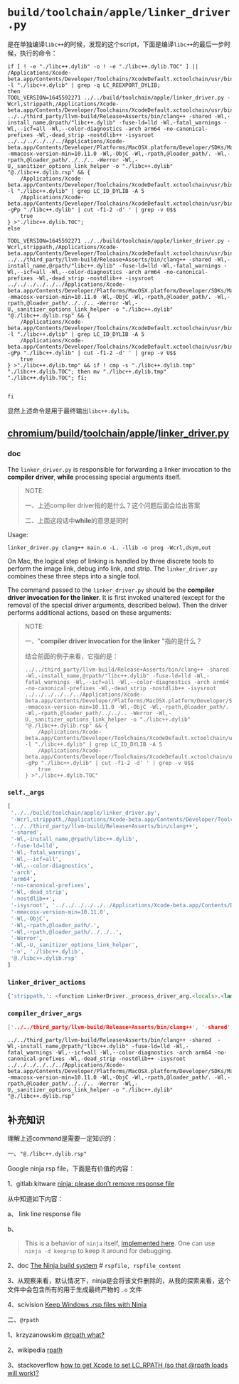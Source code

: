 # `build/toolchain/apple/linker_driver.py`

是在单独编译`libc++`的时候，发现的这个script，下面是编译`libc++`的最后一步时候，执行的命令：


```shell
if [ ! -e "./libc++.dylib" -o ! -e "./libc++.dylib.TOC" ] || /Applications/Xcode-beta.app/Contents/Developer/Toolchains/XcodeDefault.xctoolchain/usr/bin/otool -l "./libc++.dylib" | grep -q LC_REEXPORT_DYLIB; 
then 
TOOL_VERSION=1645592271 ../../build/toolchain/apple/linker_driver.py -Wcrl,strippath,/Applications/Xcode-beta.app/Contents/Developer/Toolchains/XcodeDefault.xctoolchain/usr/bin/strip ../../third_party/llvm-build/Release+Asserts/bin/clang++ -shared -Wl,-install_name,@rpath/"libc++.dylib" -fuse-ld=lld -Wl,-fatal_warnings -Wl,--icf=all -Wl,--color-diagnostics -arch arm64 -no-canonical-prefixes -Wl,-dead_strip -nostdlib++ -isysroot ../../../../../../Applications/Xcode-beta.app/Contents/Developer/Platforms/MacOSX.platform/Developer/SDKs/MacOSX12.3.sdk -mmacosx-version-min=10.11.0 -Wl,-ObjC -Wl,-rpath,@loader_path/. -Wl,-rpath,@loader_path/../../.. -Werror -Wl,-U,_sanitizer_options_link_helper -o "./libc++.dylib" "@./libc++.dylib.rsp" && {
    /Applications/Xcode-beta.app/Contents/Developer/Toolchains/XcodeDefault.xctoolchain/usr/bin/otool -l "./libc++.dylib" | grep LC_ID_DYLIB -A 5
    /Applications/Xcode-beta.app/Contents/Developer/Toolchains/XcodeDefault.xctoolchain/usr/bin/nm -gPp "./libc++.dylib" | cut -f1-2 -d' ' | grep -v U$$
    true
} >"./libc++.dylib.TOC"; 
else 

TOOL_VERSION=1645592271 ../../build/toolchain/apple/linker_driver.py -Wcrl,strippath,/Applications/Xcode-beta.app/Contents/Developer/Toolchains/XcodeDefault.xctoolchain/usr/bin/strip ../../third_party/llvm-build/Release+Asserts/bin/clang++ -shared -Wl,-install_name,@rpath/"libc++.dylib" -fuse-ld=lld -Wl,-fatal_warnings -Wl,--icf=all -Wl,--color-diagnostics -arch arm64 -no-canonical-prefixes -Wl,-dead_strip -nostdlib++ -isysroot ../../../../../../Applications/Xcode-beta.app/Contents/Developer/Platforms/MacOSX.platform/Developer/SDKs/MacOSX12.3.sdk -mmacosx-version-min=10.11.0 -Wl,-ObjC -Wl,-rpath,@loader_path/. -Wl,-rpath,@loader_path/../../.. -Werror -Wl,-U,_sanitizer_options_link_helper -o "./libc++.dylib" "@./libc++.dylib.rsp" && {
    /Applications/Xcode-beta.app/Contents/Developer/Toolchains/XcodeDefault.xctoolchain/usr/bin/otool -l "./libc++.dylib" | grep LC_ID_DYLIB -A 5
    /Applications/Xcode-beta.app/Contents/Developer/Toolchains/XcodeDefault.xctoolchain/usr/bin/nm -gPp "./libc++.dylib" | cut -f1-2 -d' ' | grep -v U$$
    true
} >"./libc++.dylib.tmp" && if ! cmp -s "./libc++.dylib.tmp" "./libc++.dylib.TOC"; then mv "./libc++.dylib.tmp" "./libc++.dylib.TOC"; fi; 


fi

```



显然上述命令是用于最终输出`libc++.dylib`。

## [chromium](https://github.com/chromium/chromium)/[build](https://github.com/chromium/chromium/tree/main/build)/[toolchain](https://github.com/chromium/chromium/tree/main/build/toolchain)/[apple](https://github.com/chromium/chromium/tree/main/build/toolchain/apple)/[**linker_driver.py**](https://github.com/chromium/chromium/blob/main/build/toolchain/apple/linker_driver.py)

### doc

The `linker_driver.py` is responsible for forwarding a linker invocation to the **compiler driver**, **while** processing special arguments itself.

> NOTE: 
>
> 一、上述compiler driver指的是什么？这个问题后面会给出答案
>
> 二、上面这段话中**while**的意思是同时

Usage: 

```
linker_driver.py clang++ main.o -L. -llib -o prog -Wcrl,dsym,out
```

On Mac, the logical step of linking is handled by three discrete tools to perform the image link, debug info link, and strip. The `linker_driver.py` combines these three steps into a single tool.

The command passed to the `linker_driver.py` should be the **compiler driver invocation for the linker**. It is first invoked unaltered (except for the removal of the special driver arguments, described below). Then the driver performs additional actions, based on these arguments:

> NOTE:
>
> 一、"**compiler driver invocation for the linker** "指的是什么？
>
> 结合前面的例子来看，它指的是：
>
> ```shell
> ../../third_party/llvm-build/Release+Asserts/bin/clang++ -shared -Wl,-install_name,@rpath/"libc++.dylib" -fuse-ld=lld -Wl,-fatal_warnings -Wl,--icf=all -Wl,--color-diagnostics -arch arm64 -no-canonical-prefixes -Wl,-dead_strip -nostdlib++ -isysroot ../../../../../../Applications/Xcode-beta.app/Contents/Developer/Platforms/MacOSX.platform/Developer/SDKs/MacOSX12.3.sdk -mmacosx-version-min=10.11.0 -Wl,-ObjC -Wl,-rpath,@loader_path/. -Wl,-rpath,@loader_path/../../.. -Werror -Wl,-U,_sanitizer_options_link_helper -o "./libc++.dylib" "@./libc++.dylib.rsp" && {
>     /Applications/Xcode-beta.app/Contents/Developer/Toolchains/XcodeDefault.xctoolchain/usr/bin/otool -l "./libc++.dylib" | grep LC_ID_DYLIB -A 5
>     /Applications/Xcode-beta.app/Contents/Developer/Toolchains/XcodeDefault.xctoolchain/usr/bin/nm -gPp "./libc++.dylib" | cut -f1-2 -d' ' | grep -v U$$
>     true
> } >"./libc++.dylib.TOC"
> ```
>
> 



### `self._args`

```python
[
 '../../build/toolchain/apple/linker_driver.py', 
 '-Wcrl,strippath,/Applications/Xcode-beta.app/Contents/Developer/Toolchains/XcodeDefault.xctoolchain/usr/bin/strip', 
 '../../third_party/llvm-build/Release+Asserts/bin/clang++', 
 '-shared', 
 '-Wl,-install_name,@rpath/libc++.dylib', 
 '-fuse-ld=lld', 
 '-Wl,-fatal_warnings', 
 '-Wl,--icf=all', 
 '-Wl,--color-diagnostics', 
 '-arch', 
 'arm64', 
 '-no-canonical-prefixes', 
 '-Wl,-dead_strip', 
 '-nostdlib++', 
 '-isysroot', '../../../../../../Applications/Xcode-beta.app/Contents/Developer/Platforms/MacOSX.platform/Developer/SDKs/MacOSX12.3.sdk', 
 '-mmacosx-version-min=10.11.0', 
 '-Wl,-ObjC', 
 '-Wl,-rpath,@loader_path/.', 
 '-Wl,-rpath,@loader_path/../../..', 
 '-Werror', 
 '-Wl,-U,_sanitizer_options_link_helper', 
 '-o', './libc++.dylib', 
 '@./libc++.dylib.rsp'
]
```

### `linker_driver_actions`

```python
{'strippath,': <function LinkerDriver._process_driver_arg.<locals>.<lambda> at 0x7f8388182040>}
```



### `compiler_driver_args`



```C++
['../../third_party/llvm-build/Release+Asserts/bin/clang++', '-shared', '-Wl,-install_name,@rpath/libc++.dylib', '-fuse-ld=lld', '-Wl,-fatal_warnings', '-Wl,--icf=all', '-Wl,--color-diagnostics', '-arch', 'arm64', '-no-canonical-prefixes', '-Wl,-dead_strip', '-nostdlib++', '-isysroot', '../../../../../../Applications/Xcode-beta.app/Contents/Developer/Platforms/MacOSX.platform/Developer/SDKs/MacOSX12.3.sdk', '-mmacosx-version-min=10.11.0', '-Wl,-ObjC', '-Wl,-rpath,@loader_path/.', '-Wl,-rpath,@loader_path/../../..', '-Werror', '-Wl,-U,_sanitizer_options_link_helper', '-o', './libc++.dylib', '@./libc++.dylib.rsp']
```



```shell
../../third_party/llvm-build/Release+Asserts/bin/clang++ -shared  -Wl,-install_name,@rpath/"libc++.dylib" -fuse-ld=lld -Wl,-fatal_warnings -Wl,--icf=all -Wl,--color-diagnostics -arch arm64 -no-canonical-prefixes -Wl,-dead_strip -nostdlib++ -isysroot ../../../../../../Applications/Xcode-beta.app/Contents/Developer/Platforms/MacOSX.platform/Developer/SDKs/MacOSX12.3.sdk -mmacosx-version-min=10.11.0 -Wl,-ObjC -Wl,-rpath,@loader_path/. -Wl,-rpath,@loader_path/../../.. -Werror -Wl,-U,_sanitizer_options_link_helper -o "./libc++.dylib" "@./libc++.dylib.rsp"
```



## 补充知识

理解上述command是需要一定知识的：

一、`"@./libc++.dylib.rsp"`

Google ninja rsp file，下面是有价值的内容：

1、gitlab.kitware [ninja: please don’t remove response file](https://gitlab.kitware.com/cmake/cmake/-/issues/20277)

从中知道如下内容：

a、 link line response file 

b、

> This is a behavior of `ninja` itself, [implemented here](https://github.com/ninja-build/ninja/blob/v1.10.0/src/build.cc#L1022-L1025).  One can use `ninja -d keeprsp` to keep it around for debugging.

2、doc [The Ninja build system](https://ninja-build.org/manual.html) # `rspfile, rspfile_content`

3、从观察来看，默认情况下，ninja是会将该文件删除的，从我的探索来看，这个文件中会包含所有的用于生成最终产物的 `.o` 文件

4、scivision [Keep Windows .rsp files with Ninja](https://www.scivision.dev/ninja-windows-keep-rsp-files/)

二、`@rpath`

1、krzyzanowskim [@rpath what?](https://blog.krzyzanowskim.com/2018/12/05/rpath-what/)

2、wikipedia [rpath](https://en.wikipedia.org/wiki/Rpath)

3、stackoverflow [how to get Xcode to set LC_RPATH (so that @rpath loads will work)?](https://stackoverflow.com/questions/68596832/how-to-get-xcode-to-set-lc-rpath-so-that-rpath-loads-will-work)


